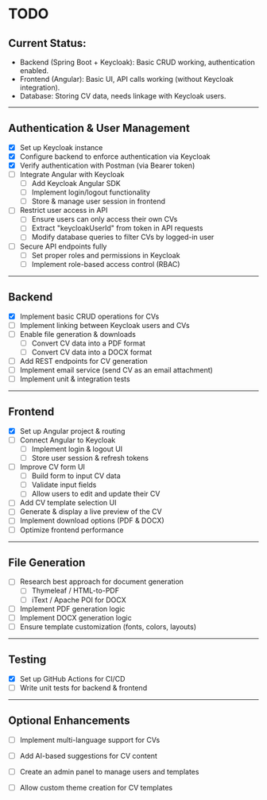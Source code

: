 # TODO

## Current Status:
- Backend (Spring Boot + Keycloak): Basic CRUD working, authentication enabled.
- Frontend (Angular): Basic UI, API calls working (without Keycloak integration).
- Database: Storing CV data, needs linkage with Keycloak users.

---

## Authentication & User Management
- [x] Set up Keycloak instance
- [x] Configure backend to enforce authentication via Keycloak
- [x] Verify authentication with Postman (via Bearer token)
- [ ] Integrate Angular with Keycloak
  - [ ] Add Keycloak Angular SDK
  - [ ] Implement login/logout functionality
  - [ ] Store & manage user session in frontend
- [ ] Restrict user access in API
  - [ ] Ensure users can only access their own CVs
  - [ ] Extract "keycloakUserId" from token in API requests
  - [ ] Modify database queries to filter CVs by logged-in user
- [ ] Secure API endpoints fully
  - [ ] Set proper roles and permissions in Keycloak
  - [ ] Implement role-based access control (RBAC)

---

## Backend
- [x] Implement basic CRUD operations for CVs
- [ ] Implement linking between Keycloak users and CVs
- [ ] Enable file generation & downloads
  - [ ] Convert CV data into a PDF format
  - [ ] Convert CV data into a DOCX format
- [ ] Add REST endpoints for CV generation
- [ ] Implement email service (send CV as an email attachment)
- [ ] Implement unit & integration tests

---

## Frontend
- [x] Set up Angular project & routing
- [ ] Connect Angular to Keycloak
  - [ ] Implement login & logout UI
  - [ ] Store user session & refresh tokens
- [ ] Improve CV form UI
  - [ ] Build form to input CV data
  - [ ] Validate input fields
  - [ ] Allow users to edit and update their CV
- [ ] Add CV template selection UI
- [ ] Generate & display a live preview of the CV
- [ ] Implement download options (PDF & DOCX)
- [ ] Optimize frontend performance

---

## File Generation
- [ ] Research best approach for document generation
  - [ ] Thymeleaf / HTML-to-PDF
  - [ ] iText / Apache POI for DOCX
- [ ] Implement PDF generation logic
- [ ] Implement DOCX generation logic
- [ ] Ensure template customization (fonts, colors, layouts)

---

## Testing
- [x] Set up GitHub Actions for CI/CD
- [ ] Write unit tests for backend & frontend

---

## Optional Enhancements
- [ ] Implement multi-language support for CVs
- [ ] Add AI-based suggestions for CV content
- [ ] Create an admin panel to manage users and templates
- [ ] Allow custom theme creation for CV templates  

